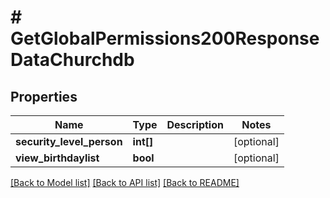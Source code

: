 # # GetGlobalPermissions200ResponseDataChurchdb

## Properties

Name | Type | Description | Notes
------------ | ------------- | ------------- | -------------
**security_level_person** | **int[]** |  | [optional]
**view_birthdaylist** | **bool** |  | [optional]

[[Back to Model list]](../../README.md#models) [[Back to API list]](../../README.md#endpoints) [[Back to README]](../../README.md)
